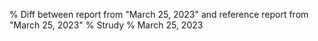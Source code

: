 % Diff between report from "March 25, 2023" and reference report from "March 25, 2023"
% Strudy
% March 25, 2023


